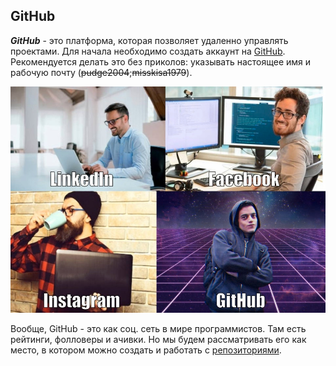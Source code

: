 ## GitHub

***GitHub*** - это платформа, которая позволяет удаленно управлять проектами. Для начала необходимо создать аккаунт на [GitHub](https://github.com/). Рекомендуется делать это без приколов: указывать настоящее имя и рабочую почту (~~pudge2004~~;~~misskisa1979~~).

![гитхаб это круто](1580203334177027736.jpeg)

Вообще, GitHub - это как соц. сеть в мире программистов. Там есть рейтинги, фолловеры и ачивки. Но мы будем рассматривать его как место, в котором можно создать и работать с [репозиториями](reposit.md).

